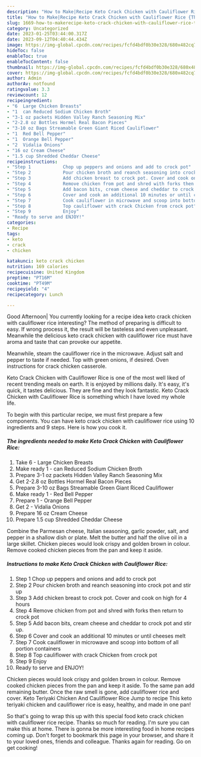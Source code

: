 ```yaml
---
description: "How to Make|Recipe Keto Crack Chicken with Cauliflower Rice {That is Simple"
title: "How to Make|Recipe Keto Crack Chicken with Cauliflower Rice {That is Simple"
slug: 1669-how-to-makerecipe-keto-crack-chicken-with-cauliflower-rice-that-is-simple
category: Uncategorized
date: 2023-01-25T03:44:00.317Z
date: 2023-09-12T04:40:44.434Z
image: https://img-global.cpcdn.com/recipes/fcfd4bdf0b30e328/680x482cq70/keto-crack-chicken-with-cauliflower-rice-recipe-main-photo.jpg
hideToc: false
enableToc: true
enableTocContent: false
thumbnail: https://img-global.cpcdn.com/recipes/fcfd4bdf0b30e328/680x482cq70/keto-crack-chicken-with-cauliflower-rice-recipe-main-photo.jpg
cover: https://img-global.cpcdn.com/recipes/fcfd4bdf0b30e328/680x482cq70/keto-crack-chicken-with-cauliflower-rice-recipe-main-photo.jpg
author: Admin
authorAv: notfound
ratingvalue: 3.3
reviewcount: 12
recipeingredient:
- "6  Large Chicken Breasts"
- "1  can Reduced Sodium Chicken Broth"
- "3-1 oz packets Hidden Valley Ranch Seasoning Mix"
- "2-2.8 oz Bottles Hormel Real Bacon Pieces"
- "3-10 oz Bags Streamable Green Giant Riced Cauliflower"
- "1  Red Bell Pepper"
- "1  Orange Bell Pepper"
- "2  Vidalia Onions"
- "16 oz Cream Cheese"
- "1.5 cup Shredded Cheddar Cheese"
recipeinstructions:
- "Step 1            Chop up peppers and onions and add to crock pot"
- "Step 2            Pour chicken broth and reanch seasoning into crock pot and stir up"
- "Step 3            Add chicken breast to crock pot. Cover and cook on high for 4 hours"
- "Step 4            Remove chicken from pot and shred with forks then return to crock pot"
- "Step 5            Add bacon bits, cream cheese and cheddar to crock pot and stir up."
- "Step 6            Cover and cook an additional 10 minutes or until cheeses melt"
- "Step 7            Cook cauliflower in microwave and scoop into bottom of all portion containers"
- "Step 8            Top cauliflower with crack Chicken from crock pot"
- "Step 9            Enjoy"
- "Ready to serve and ENJOY!"
categories:
- Recipe
tags:
- keto
- crack
- chicken

katakunci: keto crack chicken 
nutrition: 169 calories
recipecuisine: United Kingdom
preptime: "PT16M"
cooktime: "PT49M"
recipeyield: "4"
recipecategory: Lunch

---
```



Good Afternoon| You currently looking for a recipe idea keto crack chicken with cauliflower rice interesting? The method of preparing is difficult to easy. If wrong process it, the result will be tasteless and even unpleasant. Meanwhile the delicious keto crack chicken with cauliflower rice must have aroma and taste that can provoke our appetite.





Meanwhile, steam the cauliflower rice in the microwave. Adjust salt and pepper to taste if needed. Top with green onions, if desired. Oven instructions for crack chicken casserole.

Keto Crack Chicken with Cauliflower Rice is one of the most well liked of recent trending meals on earth. It is enjoyed by millions daily. It's easy, it's quick, it tastes delicious. They are fine and they look fantastic. Keto Crack Chicken with Cauliflower Rice is something which I have loved my whole life.


To begin with this particular recipe, we must first prepare a few components. You can have keto crack chicken with cauliflower rice using 10 ingredients and 9 steps. Here is how you cook it.

<!--inarticleads1-->

##### The ingredients needed to make Keto Crack Chicken with Cauliflower Rice:

1. Take 6 - Large Chicken Breasts
1. Make ready 1 - can Reduced Sodium Chicken Broth
1. Prepare 3-1 oz packets Hidden Valley Ranch Seasoning Mix
1. Get 2-2.8 oz Bottles Hormel Real Bacon Pieces
1. Prepare 3-10 oz Bags Streamable Green Giant Riced Cauliflower
1. Make ready 1 - Red Bell Pepper
1. Prepare 1 - Orange Bell Pepper
1. Get 2 - Vidalia Onions
1. Prepare 16 oz Cream Cheese
1. Prepare 1.5 cup Shredded Cheddar Cheese


Combine the Parmesan cheese, Italian seasoning, garlic powder, salt, and pepper in a shallow dish or plate. Melt the butter and half the olive oil in a large skillet. Chicken pieces would look crispy and golden brown in colour. Remove cooked chicken pieces from the pan and keep it aside. 

<!--inarticleads2-->

##### Instructions to make Keto Crack Chicken with Cauliflower Rice:

1. Step 1            Chop up peppers and onions and add to crock pot
1. Step 2            Pour chicken broth and reanch seasoning into crock pot and stir up
1. Step 3            Add chicken breast to crock pot. Cover and cook on high for 4 hours
1. Step 4            Remove chicken from pot and shred with forks then return to crock pot
1. Step 5            Add bacon bits, cream cheese and cheddar to crock pot and stir up.
1. Step 6            Cover and cook an additional 10 minutes or until cheeses melt
1. Step 7            Cook cauliflower in microwave and scoop into bottom of all portion containers
1. Step 8            Top cauliflower with crack Chicken from crock pot
1. Step 9            Enjoy
1. Ready to serve and ENJOY!

Chicken pieces would look crispy and golden brown in colour. Remove cooked chicken pieces from the pan and keep it aside. To the same pan add remaining butter. Once the raw smell is gone, add cauliflower rice and cover. Keto Teriyaki Chicken And Cauliflower Rice Jump to recipe This keto teriyaki chicken and cauliflower rice is easy, healthy, and made in one pan! 

So that's going to wrap this up with this special food keto crack chicken with cauliflower rice recipe. Thanks so much for reading. I'm sure you can make this at home. There is gonna be more interesting food in home recipes coming up. Don't forget to bookmark this page in your browser, and share it to your loved ones, friends and colleague. Thanks again for reading. Go on get cooking!
